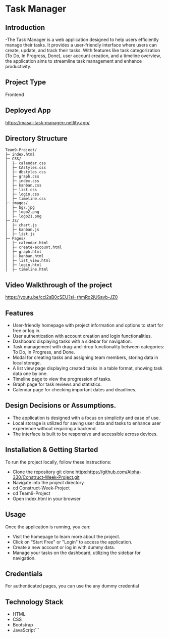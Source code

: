 # Task Manager

## Introduction
-The Task Manager is a web application designed to help users efficiently manage their tasks. It provides a user-friendly interface where users can create, update, and track their tasks. With features like task categorization (To Do, In Progress, Done), user account creation, and a timeline overview, the application aims to streamline task management and enhance productivity.

## Project Type
Frontend

## Deployed App
https://masai-task-managerr.netlify.app/

## Directory Structure
```
Team9-Project/
├─ index.html
├─ CSS/
│  ├─ calendar.css
│  ├─ CAstyles.css
│  ├─ dbstyles.css
│  ├─ graph.css
│  ├─ index.css
│  ├─ kanban.css
│  ├─ list.css
│  ├─ login.css
│  ├─ timeline.css
├─ images/
│  ├─ bg7.jpg
│  ├─ logo2.png
│  ├─ logo21.png
├─ JS/
│  ├─ chart.js
│  ├─ kanban.js
│  ├─ list.js
├─ Pages/
│  ├─ calendar.html
│  ├─ create-account.html
│  ├─ graph.html
│  ├─ kanban.html
│  ├─ list_view.html
│  ├─ login.html
│  ├─ timeline.html
```

## Video Walkthrough of the project
https://youtu.be/cci2sB0cSEU?si=rhmRo2jU6avb-JZ0


## Features
- User-friendly homepage with project information and options to start for free or log in.
- User authentication with account creation and login functionalities.
- Dashboard displaying tasks with a sidebar for navigation.
- Task management with drag-and-drop functionality between categories: To Do, In Progress, and Done.
- Modal for creating tasks and assigning team members, storing data in local storage.
- A list view page displaying created tasks in a table format, showing task data one by one.
- Timeline page to view the progression of tasks.
- Graph page for task reviews and statistics.
- Calendar page for checking important dates and deadlines.

## Design Decisions or Assumptions.
- The application is designed with a focus on simplicity and ease of use.
- Local storage is utilized for saving user data and tasks to enhance user experience without requiring a backend.
- The interface is built to be responsive and accessible across devices.

## Installation & Getting Started
To run the project locally, follow these instructions:
- Clone the repository
git clone https:https://github.com/Alpha-330/Construct-Week-Project.git
- Navigate into the project directory
- cd Construct-Week-Project
- cd Team9-Project
- Open index.html in your browser


## Usage

Once the application is running, you can:

- Visit the homepage to learn more about the project.
- Click on "Start Free" or "Login" to access the application.
- Create a new account or log in with dummy data.
- Manage your tasks on the dashboard, utilizing the sidebar for navigation.

## Credentials
For authenticated pages, you can use the any dummy credential

## Technology Stack
- HTML
- CSS
- Bootstrap
- JavaScript```
